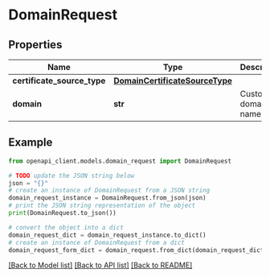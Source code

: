 # DomainRequest


## Properties

Name | Type | Description | Notes
------------ | ------------- | ------------- | -------------
**certificate_source_type** | [**DomainCertificateSourceType**](DomainCertificateSourceType.md) |  | 
**domain** | **str** | Custom domain name | 

## Example

```python
from openapi_client.models.domain_request import DomainRequest

# TODO update the JSON string below
json = "{}"
# create an instance of DomainRequest from a JSON string
domain_request_instance = DomainRequest.from_json(json)
# print the JSON string representation of the object
print(DomainRequest.to_json())

# convert the object into a dict
domain_request_dict = domain_request_instance.to_dict()
# create an instance of DomainRequest from a dict
domain_request_form_dict = domain_request.from_dict(domain_request_dict)
```
[[Back to Model list]](../README.md#documentation-for-models) [[Back to API list]](../README.md#documentation-for-api-endpoints) [[Back to README]](../README.md)


